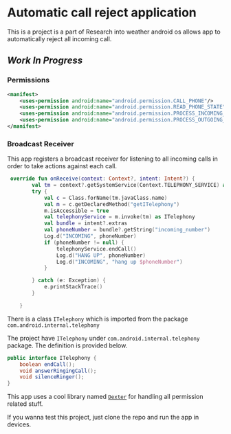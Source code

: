
# Automatic call reject application

This is a project is a part of Research into weather android os allows app to automatically reject all incoming call.

*Work In Progress* 
----------------------------------
### Permissions

```xml
<manifest>
    <uses-permission android:name="android.permission.CALL_PHONE"/>
    <uses-permission android:name="android.permission.READ_PHONE_STATE"/>
    <uses-permission android:name="android.permission.PROCESS_INCOMING_CALLS"/>
    <uses-permission android:name="android.permission.PROCESS_OUTGOING_CALLS"/>
</manifest>
```

### Broadcast Receiver
This app registers a broadcast receiver for listening to all incoming calls in order to take actions against each call.

```kotlin
 override fun onReceive(context: Context?, intent: Intent?) {
        val tm = context?.getSystemService(Context.TELEPHONY_SERVICE) as TelephonyManager
        try {
            val c = Class.forName(tm.javaClass.name)
            val m = c.getDeclaredMethod("getITelephony")
            m.isAccessible = true
            val telephonyService = m.invoke(tm) as ITelephony
            val bundle = intent?.extras
            val phoneNumber = bundle?.getString("incoming_number")
            Log.d("INCOMING", phoneNumber)
            if (phoneNumber != null) {
                telephonyService.endCall()
                Log.d("HANG UP", phoneNumber)
                Log.d("INCOMING", "hang up $phoneNumber")
            }

        } catch (e: Exception) {
            e.printStackTrace()
        }

    }
```  

There is a class `ITelephony` which is imported from the package `com.android.internal.telephony`

The project have `ITelephony` under `com.android.internal.telephony` package. The definition is provided below.

```java
public interface ITelephony {
    boolean endCall();
    void answerRingingCall();
    void silenceRinger();
}
``` 

This app uses a cool library named [`Dexter`](https://github.com/Karumi/Dexter) for handling all permission related stuff.

If you wanna test this project, just clone the repo and run the app in devices.